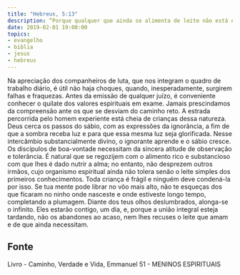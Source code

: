 ```yaml
---
title: "Hebreus, 5:13"
description: “Porque qualquer que ainda se alimenta de leite não está experimentado na palavra da justiça, pois émenino.” — Paulo. (HEBREUS,
date: 2019-02-01 19:00:00
topics: 
- evangelho
- biblia
- jesus
- hebreus
---
```


Na apreciação dos companheiros de luta, que nos integram o quadro de
trabalho diário, é útil não haja choques, quando, inesperadamente, surgirem
falhas e fraquezas. Antes da emissão de qualquer juízo, é conveniente
conhecer o quilate dos valores espirituais em exame.
Jamais prescindamos da compreensão ante os que se desviam do
caminho reto. A estrada percorrida pelo homem experiente está cheia de
crianças dessa natureza. Deus cerca os passos do sábio, com as expressões
da ignorância, a fim de que a sombra receba luz e para que essa mesma luz
seja glorificada. Nesse intercâmbio substancialmente divino, o ignorante
aprende e o sábio cresce.
Os discípulos de boa-vontade necessitam da sincera atitude de observação
e tolerância. É natural que se regozijem com o alimento rico e substancioso
com que lhes é dado nutrir a alma; no entanto, não desprezem outros irmãos,
cujo organismo espiritual ainda não tolera senão o leite simples dos primeiros
conhecimentos.
Toda criança é frágil e ninguém deve condená-la por isso.
Se tua mente pode librar no vôo mais alto, não te esqueças dos que
ficaram no ninho onde nasceste e onde estiveste longo tempo, completando a
plumagem. Diante dos teus olhos deslumbrados, alonga-se o infinito. Eles
estarão contigo, um dia, e, porque a união integral esteja tardando, não os
abandones ao acaso, nem lhes recuses o leite que amam e de que ainda
necessitam.




## Fonte
Livro - Caminho, Verdade e Vida, Emmanuel
51 -  MENINOS ESPIRITUAIS
